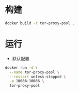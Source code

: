 # 构建
```bash
docker build -t tor-proxy-pool .
```

# 运行

- 默认配置
```bash
docker run -d \
  --name tor-proxy-pool \
  --restart unless-stopped \
  -p 10086:10086 \
  tor-proxy-pool
```
